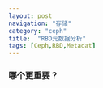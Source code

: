 ```yaml
---
layout: post
navigation: "存储"
category: "ceph"
title:  "RBD元数据分析"
tags: [Ceph,RBD,Metadat]
---
```

### 哪个更重要？
